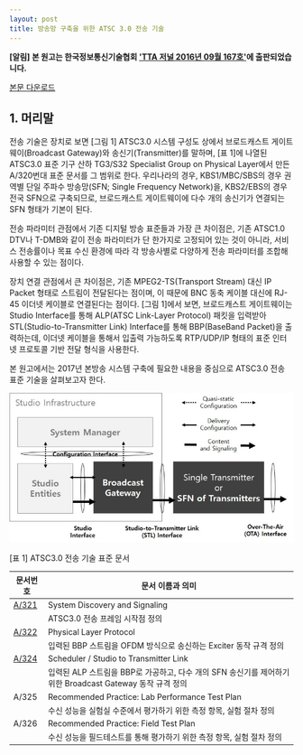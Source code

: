 ```yaml
---
layout: post
title: 방송망 구축을 위한 ATSC 3.0 전송 기술 
---
```


**[알림] 본 원고는 한국정보통신기술협회 ['TTA 저널 2016년 09월 167호'](http://www.tta.or.kr/data/reporthosulist_view.jsp?kind_num=1&hosu=167)에 출판되었습니다.**

[본문 다운로드](http://www.tta.or.kr/data/reportDown.jsp?news_num=4619)

## 1. 머리말

  전송 기술은 장치로 보면 [그림 1] ATSC3.0 시스템 구성도 상에서 브로드캐스트 게이트웨이(Broadcast Gateway)와 송신기(Transmitter)를 말하며, [표 1]에 나열된 ATSC3.0 표준 기구 산하 TG3/S32 Specialist Group on Physical Layer에서 만든 A/320번대 표준 문서를 그 범위로 한다. 우리나라의 경우, KBS1/MBC/SBS의 경우 권역별 단일 주파수 방송망(SFN; Single Frequency Network)을, KBS2/EBS의 경우 전국 SFN으로 구축되므로, 브로드캐스트 게이트웨이에 다수 개의 송신기가 연결되는 SFN 형태가 기본이 된다.
  
  전송 파라미터 관점에서 기존 디지털 방송 표준들과 가장 큰 차이점은, 기존 ATSC1.0 DTV나 T-DMB와 같이 전송 파라미터가 단 한가지로 고정되어 있는 것이 아니라, 서비스 전송률이나 목표 수신 환경에 따라 각 방송사별로 다양하게 전송 파라미터를 조합해 사용할 수 있는 점이다.
  
  장치 연결 관점에서 큰 차이점은, 기존 MPEG2-TS(Transport Stream) 대신 IP Packet 형태로 스트림이 전달된다는 점이며, 이 때문에 BNC 동축 케이블 대신에 RJ-45 이더넷 케이블로 연결된다는 점이다. [그림 1]에서 보면, 브로드캐스트 게이트웨이는 Studio Interface를 통해 ALP(ATSC Link-Layer Protocol) 패킷을 입력받아 STL(Studio-to-Transmitter Link) Interface를 통해 BBP(BaseBand Packet)을 출력하는데, 이더넷 케이블을 통해서 입출력 가능하도록 RTP/UDP/IP 형태의 표준 인터넷 프로토콜 기반 전달 형식을 사용한다.
  
  본 원고에서는 2017년 본방송 시스템 구축에 필요한 내용을 중심으로 ATSC3.0 전송 표준 기술을 살펴보고자 한다.

![그림 1](/images/TTAjournal_Sept2016.jpg)

[표 1] ATSC3.0 전송 기술 표준 문서

| 문서번호  | 문서 이름과 의미                                  |
|----------|-------------------------------------------------|
| [A/321](http://atsc.org/atsc-30-standard/a3212016-system-discovery-signaling/)    | System Discovery and Signaling                  |
|          | ATSC3.0 전송 프레임 시작점 정의                    |
| [A/322](http://atsc.org/atsc-30-standard/a3222016-physical-layer-protocol/)    | Physical Layer Protocol                         |
|          | 입력된 BBP 스트림을 OFDM 방식으로 송신하는 Exciter 동작 규격 정의 |
| [A/324](http://atsc.org/candidate-standard/a324-atsc-candidate-standard-scheduler-studio-transmitter-link/)    | Scheduler / Studio to Transmitter Link          |
|          | 입력된 ALP 스트림을 BBP로 가공하고, 다수 개의 SFN 송신기를 제어하기 위한 Broadcast Gateway 동작 규격 정의                                             |
| A/325    | Recommended Practice: Lab Performance Test Plan |
|          | 수신 성능을 실험실 수준에서 평가하기 위한 측정 항목, 실험 절차 정의                                            |
| A/326    | Recommended Practice: Field Test Plan           |
|          | 수신 성능을 필드테스트를 통해 평가하기 위한 측정 항목, 실험 절차 정의                                             |
